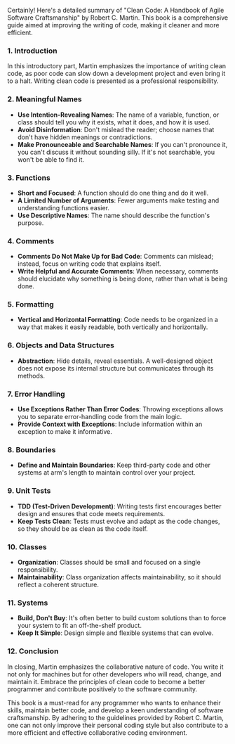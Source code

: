 Certainly! Here's a detailed summary of "Clean Code: A Handbook of Agile Software Craftsmanship" by Robert C. Martin. This book is a comprehensive guide aimed at improving the writing of code, making it cleaner and more efficient.

### 1. Introduction

In this introductory part, Martin emphasizes the importance of writing clean code, as poor code can slow down a development project and even bring it to a halt. Writing clean code is presented as a professional responsibility.

### 2. Meaningful Names

- **Use Intention-Revealing Names**: The name of a variable, function, or class should tell you why it exists, what it does, and how it is used.
- **Avoid Disinformation**: Don't mislead the reader; choose names that don't have hidden meanings or contradictions.
- **Make Pronounceable and Searchable Names**: If you can't pronounce it, you can't discuss it without sounding silly. If it's not searchable, you won't be able to find it.

### 3. Functions

- **Short and Focused**: A function should do one thing and do it well.
- **A Limited Number of Arguments**: Fewer arguments make testing and understanding functions easier.
- **Use Descriptive Names**: The name should describe the function's purpose.

### 4. Comments

- **Comments Do Not Make Up for Bad Code**: Comments can mislead; instead, focus on writing code that explains itself.
- **Write Helpful and Accurate Comments**: When necessary, comments should elucidate why something is being done, rather than what is being done.

### 5. Formatting

- **Vertical and Horizontal Formatting**: Code needs to be organized in a way that makes it easily readable, both vertically and horizontally.

### 6. Objects and Data Structures

- **Abstraction**: Hide details, reveal essentials. A well-designed object does not expose its internal structure but communicates through its methods.

### 7. Error Handling

- **Use Exceptions Rather Than Error Codes**: Throwing exceptions allows you to separate error-handling code from the main logic.
- **Provide Context with Exceptions**: Include information within an exception to make it informative.

### 8. Boundaries

- **Define and Maintain Boundaries**: Keep third-party code and other systems at arm's length to maintain control over your project.

### 9. Unit Tests

- **TDD (Test-Driven Development)**: Writing tests first encourages better design and ensures that code meets requirements.
- **Keep Tests Clean**: Tests must evolve and adapt as the code changes, so they should be as clean as the code itself.

### 10. Classes

- **Organization**: Classes should be small and focused on a single responsibility.
- **Maintainability**: Class organization affects maintainability, so it should reflect a coherent structure.

### 11. Systems

- **Build, Don't Buy**: It's often better to build custom solutions than to force your system to fit an off-the-shelf product.
- **Keep It Simple**: Design simple and flexible systems that can evolve.

### 12. Conclusion

In closing, Martin emphasizes the collaborative nature of code. You write it not only for machines but for other developers who will read, change, and maintain it. Embrace the principles of clean code to become a better programmer and contribute positively to the software community.

This book is a must-read for any programmer who wants to enhance their skills, maintain better code, and develop a keen understanding of software craftsmanship. By adhering to the guidelines provided by Robert C. Martin, one can not only improve their personal coding style but also contribute to a more efficient and effective collaborative coding environment.